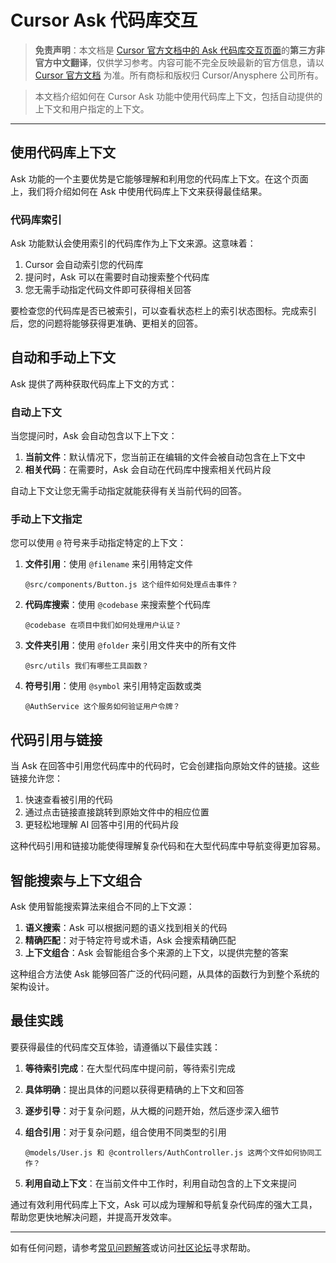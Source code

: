 # Cursor Ask 代码库交互

> **免责声明**：本文档是 [Cursor 官方文档中的 Ask 代码库交互页面](https://docs.cursor.com/chat/with-codebase)的**第三方非官方中文翻译**，仅供学习参考。内容可能不完全反映最新的官方信息，请以 [Cursor 官方文档](https://docs.cursor.com) 为准。所有商标和版权归 Cursor/Anysphere 公司所有。

> 本文档介绍如何在 Cursor Ask 功能中使用代码库上下文，包括自动提供的上下文和用户指定的上下文。

---

## 使用代码库上下文

Ask 功能的一个主要优势是它能够理解和利用您的代码库上下文。在这个页面上，我们将介绍如何在 Ask 中使用代码库上下文来获得最佳结果。

### 代码库索引

Ask 功能默认会使用索引的代码库作为上下文来源。这意味着：

1. Cursor 会自动索引您的代码库
2. 提问时，Ask 可以在需要时自动搜索整个代码库
3. 您无需手动指定代码文件即可获得相关回答

要检查您的代码库是否已被索引，可以查看状态栏上的索引状态图标。完成索引后，您的问题将能够获得更准确、更相关的回答。

## 自动和手动上下文

Ask 提供了两种获取代码库上下文的方式：

### 自动上下文

当您提问时，Ask 会自动包含以下上下文：

1. **当前文件**：默认情况下，您当前正在编辑的文件会被自动包含在上下文中
2. **相关代码**：在需要时，Ask 会自动在代码库中搜索相关代码片段

自动上下文让您无需手动指定就能获得有关当前代码的回答。

### 手动上下文指定

您可以使用 `@` 符号来手动指定特定的上下文：

1. **文件引用**：使用 `@filename` 来引用特定文件
   ```
   @src/components/Button.js 这个组件如何处理点击事件？
   ```

2. **代码库搜索**：使用 `@codebase` 来搜索整个代码库
   ```
   @codebase 在项目中我们如何处理用户认证？
   ```

3. **文件夹引用**：使用 `@folder` 来引用文件夹中的所有文件
   ```
   @src/utils 我们有哪些工具函数？
   ```

4. **符号引用**：使用 `@symbol` 来引用特定函数或类
   ```
   @AuthService 这个服务如何验证用户令牌？
   ```

## 代码引用与链接

当 Ask 在回答中引用您代码库中的代码时，它会创建指向原始文件的链接。这些链接允许您：

1. 快速查看被引用的代码
2. 通过点击链接直接跳转到原始文件中的相应位置
3. 更轻松地理解 AI 回答中引用的代码片段

这种代码引用和链接功能使得理解复杂代码和在大型代码库中导航变得更加容易。

## 智能搜索与上下文组合

Ask 使用智能搜索算法来组合不同的上下文源：

1. **语义搜索**：Ask 可以根据问题的语义找到相关的代码
2. **精确匹配**：对于特定符号或术语，Ask 会搜索精确匹配
3. **上下文组合**：Ask 会智能组合多个来源的上下文，以提供完整的答案

这种组合方法使 Ask 能够回答广泛的代码问题，从具体的函数行为到整个系统的架构设计。

## 最佳实践

要获得最佳的代码库交互体验，请遵循以下最佳实践：

1. **等待索引完成**：在大型代码库中提问前，等待索引完成
2. **具体明确**：提出具体的问题以获得更精确的上下文和回答
3. **逐步引导**：对于复杂问题，从大概的问题开始，然后逐步深入细节
4. **组合引用**：对于复杂问题，组合使用不同类型的引用
   ```
   @models/User.js 和 @controllers/AuthController.js 这两个文件如何协同工作？
   ```

5. **利用自动上下文**：在当前文件中工作时，利用自动包含的上下文来提问

通过有效利用代码库上下文，Ask 可以成为理解和导航复杂代码库的强大工具，帮助您更快地解决问题，并提高开发效率。

---

如有任何问题，请参考[常见问题解答](/cursor-faq)或访问[社区论坛](https://forum.cursor.com)寻求帮助。 
